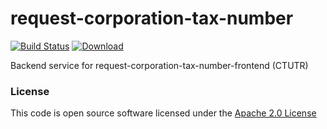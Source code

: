 # request-corporation-tax-number

[![Build Status](https://travis-ci.org/hmrc/request-corporation-tax-number.svg)](https://travis-ci.org/hmrc/request-corporation-tax-number) [ ![Download](https://api.bintray.com/packages/hmrc/releases/request-corporation-tax-number/images/download.svg) ](https://bintray.com/hmrc/releases/request-corporation-tax-number/_latestVersion)

Backend service for request-corporation-tax-number-frontend (CTUTR)

### License

This code is open source software licensed under the [Apache 2.0 License]("http://www.apache.org/licenses/LICENSE-2.0.html")
